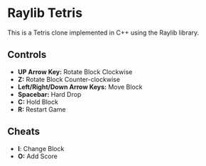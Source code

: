 # Raylib Tetris

This is a Tetris clone implemented in C++ using the Raylib library.

## Controls

- **UP Arrow Key:** Rotate Block Clockwise
- **Z:** Rotate Block Counter-clockwise
- **Left/Right/Down Arrow Keys:** Move Block
- **Spacebar:** Hard Drop
- **C:** Hold Block
- **R:** Restart Game
  
## Cheats

- **I**: Change Block
- **O:** Add Score

